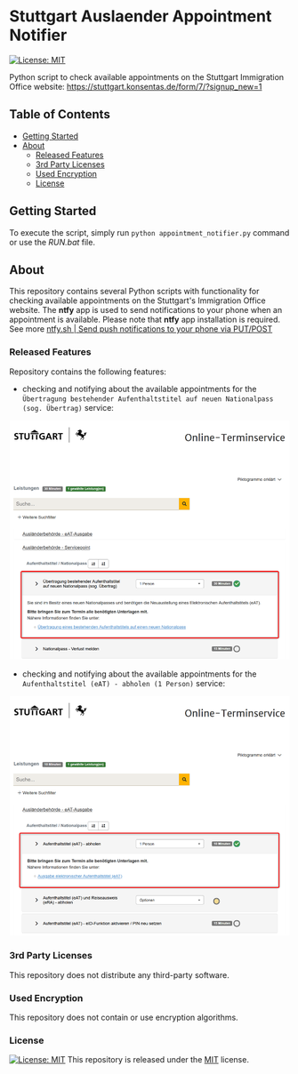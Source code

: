 # Stuttgart Auslaender Appointment Notifier

[![License: MIT][license-badge]][license-docs]

Python script to check available appointments on the Stuttgart Immigration Office website: https://stuttgart.konsentas.de/form/7/?signup_new=1

## Table of Contents

- [ Getting Started](#-getting-started)
- [ About](#-about)
    - [ Released Features](#-released-features)
    - [ 3rd Party Licenses](#-3rd-party-licenses)
    - [ Used Encryption](#-used-encryption)
    - [ License](#-license)

## <a name="getting-started"/> Getting Started

To execute the script, simply run `python appointment_notifier.py` command or use the *RUN.bat* file.

## <a name="about"/> About

This repository contains several Python scripts with functionality for checking available appointments on the Stuttgart's Immigration Office website.
The **ntfy** app is used to send notifications to your phone when an appointment is available. Please note that **ntfy** app installation is required.
See more [ntfy.sh | Send push notifications to your phone via PUT/POST](https://ntfy.sh/#free-software)

### <a name="released-features"/> Released Features

Repository contains the following features:
- checking and notifying about the available appointments for the `Übertragung bestehender Aufenthaltstitel auf neuen Nationalpass (sog. Übertrag)` service:

![Notifier-Servicepoint](docs/ab_servicepoint.png)

- checking and notifying about the available appointments for the `Aufenthaltstitel (eAT) - abholen (1 Person)` service:

![Notifier-eAT](docs/ab_eAT_ausgabe.png)

### <a name="3rd-party-licenses"/> 3rd Party Licenses

This repository does not distribute any third-party software.

### <a name="used-encryption"/> Used Encryption

This repository does not contain or use encryption algorithms.

### <a name="license"/> License

[![License: MIT][license-badge]][license-docs]
This repository is released under the [MIT][license-docs] license.

[license-docs]: https://opensource.org/licenses/MIT
[license-badge]: https://img.shields.io/badge/License-MIT-yellow.svg
